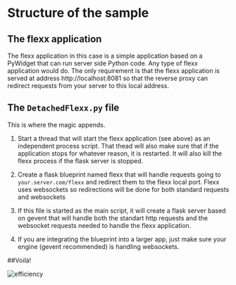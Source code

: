 # Structure of the sample

## The flexx application

The flexx application in this case is a simple application based on a PyWidget that can run 
server side Python code. Any type of flexx application would do. The only requirement is that 
the flexx application is served at address http://localhost:8081 so that the reverse proxy 
can redirect requests from your server to this local address.

## The `DetachedFlexx.py` file

This is where the magic appends.

1. Start a thread that will start the flexx application (see above) as an independent process script. That thead 
will also make sure that if the application stops for whatever reason, it is restarted. It will also 
kill the flexx process if the flask server is stopped.

2. Create a flask blueprint named flexx that will handle requests going to `your.server.com/flexx`
and redirect them to the flexx local port. Flexx uses websockets so redirections will be done for both 
standard requests and websockets

3. If this file is started as the main script, it will create a flask server based on gevent that will handle 
both the standart http requests and the websocket requests needed to handle the flexx application.

4. If you are integrating the blueprint into a larger app, just make sure your engine (gevent recommended) is 
handling websockets. 

##Voilà! 

![efficiency](img/happyface.png)
